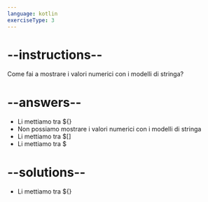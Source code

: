 ```yaml
---
language: kotlin
exerciseType: 3
---
```


# --instructions--

Come fai a mostrare i valori numerici con i modelli di stringa?

# --answers--

- Li mettiamo tra ${}
- Non possiamo mostrare i valori numerici con i modelli di stringa
- Li mettiamo tra $[]
- Li mettiamo tra $

# --solutions--

- Li mettiamo tra ${}
